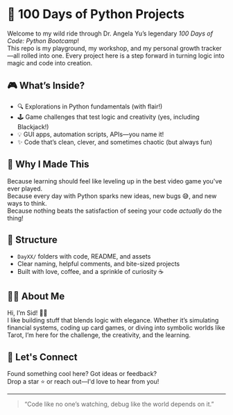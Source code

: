 # 🎯 100 Days of Python Projects

Welcome to my wild ride through Dr. Angela Yu’s legendary _100 Days of Code: Python Bootcamp_!  
This repo is my playground, my workshop, and my personal growth tracker—all rolled into one. Every project here is a step forward in turning logic into magic and code into creation.

## 🎮 What’s Inside?

- 🔍 Explorations in Python fundamentals (with flair!)
- 🕹️ Game challenges that test logic and creativity (yes, including Blackjack!)
- 💡 GUI apps, automation scripts, APIs—you name it!
- ✨ Code that’s clean, clever, and sometimes chaotic (but always fun)

## 📌 Why I Made This

Because learning should feel like leveling up in the best video game you've ever played.  
Because every day with Python sparks new ideas, new bugs 😅, and new ways to think.  
Because nothing beats the satisfaction of seeing your code _actually_ do the thing!

## 📁 Structure

- `DayXX/` folders with code, README, and assets  
- Clear naming, helpful comments, and bite-sized projects  
- Built with love, coffee, and a sprinkle of curiosity ☕

## 👨‍💻 About Me

Hi, I’m Sid! 🐍✨  
I like building stuff that blends logic with elegance. Whether it’s simulating financial systems, coding up card games, or diving into symbolic worlds like Tarot, I’m here for the challenge, the creativity, and the learning.

## 🚀 Let's Connect

Found something cool here? Got ideas or feedback?  
Drop a star ⭐ or reach out—I'd love to hear from you!

---

> “Code like no one’s watching, debug like the world depends on it.”  
